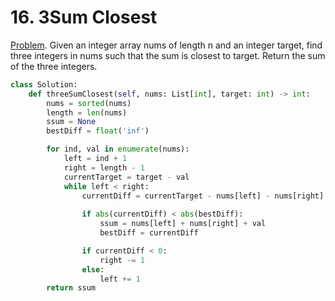 # 16. 3Sum Closest

[Problem](https://leetcode.com/problems/3sum-closest/description/). Given an integer array nums of length n and an integer target, find three integers in nums such that the sum is closest to target.
Return the sum of the three integers.
 

```python
class Solution:
    def threeSumClosest(self, nums: List[int], target: int) -> int:
        nums = sorted(nums)
        length = len(nums)
        ssum = None
        bestDiff = float('inf')

        for ind, val in enumerate(nums):
            left = ind + 1
            right = length - 1
            currentTarget = target - val
            while left < right:
                currentDiff = currentTarget - nums[left] - nums[right]
                
                if abs(currentDiff) < abs(bestDiff):
                    ssum = nums[left] + nums[right] + val
                    bestDiff = currentDiff

                if currentDiff < 0:
                    right -= 1
                else:
                    left += 1
        return ssum
```